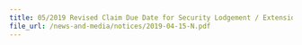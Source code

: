 ```yaml
---
title: 05/2019 Revised Claim Due Date for Security Lodgement / Extension 
file_url: /news-and-media/notices/2019-04-15-N.pdf
---
```

